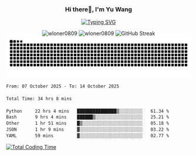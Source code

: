 <h3 align="center">Hi there👋, I'm Yu Wang</h1>

<p align="center"><a href="https://git.io/typing-svg"><img src="https://readme-typing-svg.demolab.com?font=Alex+Brush&size=18&pause=1000&color=716A50&background=6F66FF00&center=true&vCenter=true&width=435&lines=To+love+oneself+is+the+beginning+of+a+lifelong+romance.+%E2%80%94+Oscar+Wilde" alt="Typing SVG" /></a></p>


<p align="center">
 <img src="https://github-readme-stats.vercel.app/api/top-langs?username=wloner0809&show_icons=true&locale=en&layout=compact" alt="wloner0809" height=120 />
 <img src="https://github-readme-stats.vercel.app/api?username=wloner0809&show_icons=true&locale=en" alt="wloner0809" height=120 />
 <img src="https://github-readme-streak-stats.herokuapp.com?user=wloner0809&theme=microsoft" alt="GitHub Streak" height=120 />
 <img src="https://github.com/Wloner0809/Wloner0809/blob/output/github-contribution-grid-snake.svg">
</p>
 
<!--START_SECTION:waka-->

```txt
From: 07 October 2025 - To: 14 October 2025

Total Time: 34 hrs 8 mins

Python     22 hrs 4 mins   ███████████████▒░░░░░░░░░   61.34 %
Bash       9 hrs 4 mins    ██████▒░░░░░░░░░░░░░░░░░░   25.21 %
Other      1 hr 51 mins    █▒░░░░░░░░░░░░░░░░░░░░░░░   05.18 %
JSON       1 hr 9 mins     ▓░░░░░░░░░░░░░░░░░░░░░░░░   03.22 %
YAML       59 mins         ▓░░░░░░░░░░░░░░░░░░░░░░░░   02.77 %
```

<!--END_SECTION:waka-->

[![Total Coding Time](https://wakatime.com/badge/user/3b010e91-e8bb-445f-9eac-c8ab5bc30cb6.svg)](https://wakatime.com/@3b010e91-e8bb-445f-9eac-c8ab5bc30cb6)
